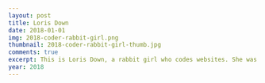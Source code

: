 ```yaml
---
layout: post
title: Loris Down
date: 2018-01-01
img: 2018-coder-rabbit-girl.png
thumbnail: 2018-coder-rabbit-girl-thumb.jpg
comments: true
excerpt: This is Loris Down, a rabbit girl who codes websites. She was my self-insert character at the time, and this was one of her earlier designs. Her hair and eye colors are based on Rei from the anime series <em>Neon Genesis Evangelion</em>. The logo on her shirt is a prototype for a web design business that I wanted to make at the time.
year: 2018
---
```

